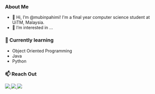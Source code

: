 <h3>About Me</h3>

- 👋 Hi, I’m @mubinpahimi! I'm a final year computer science student at UiTM, Malaysia. 
- 👀 I’m interested in ...
<h3>🌱 Currently learning</h3>

- Object Oriented Programming
- Java
- Python

<h3>📫 Reach Out</h3> 

<p dir="auto"><a href="" rel="nofollow"><img src="https://camo.githubusercontent.com/ac54ed82c8888ea27dc98d5b1148b85cf326f48402a8e299c0fe9d2247bb0e6f/68747470733a2f2f696d672e736869656c64732e696f2f62616467652f776562736974652d3030303f7374796c653d666f722d7468652d6261646765266c6f676f3d41626f75742e6d65266c6f676f436f6c6f723d7768697465" data-canonical-src="https://img.shields.io/badge/website-000?style=for-the-badge&amp;logo=About.me&amp;logoColor=white" style="max-width: 100%;"> </a><a href="https://www.linkedin.com/in/wan-mubin-pahimi-99214b173/" rel="nofollow"><img src="https://camo.githubusercontent.com/a80d00f23720d0bc9f55481cfcd77ab79e141606829cf16ec43f8cacc7741e46/68747470733a2f2f696d672e736869656c64732e696f2f62616467652f4c696e6b6564496e2d3030373742353f7374796c653d666f722d7468652d6261646765266c6f676f3d6c696e6b6564696e266c6f676f436f6c6f723d7768697465" data-canonical-src="https://img.shields.io/badge/LinkedIn-0077B5?style=for-the-badge&amp;logo=linkedin&amp;logoColor=white" style="max-width: 100%;"> </a><a href="https://dev.to/ben04rogers" rel="nofollow"><img src="https://camo.githubusercontent.com/f197926b3f46805a357c60a0a97f5efe372dae954778834cb640846741d4b39d/68747470733a2f2f696d672e736869656c64732e696f2f62616467652f6465762e746f2d3041304130413f7374796c653d666f722d7468652d6261646765266c6f676f3d646576646f74746f266c6f676f436f6c6f723d7768697465" data-canonical-src="https://img.shields.io/badge/dev.to-0A0A0A?style=for-the-badge&amp;logo=devdotto&amp;logoColor=white" style="max-width: 100%;"></a></p><a href="" rel="nofollow">


<!---
mubinpahimi/mubinpahimi is a ✨ special ✨ repository because its `README.md` (this file) appears on your GitHub profile.
You can click the Preview link to take a look at your changes.
--->
